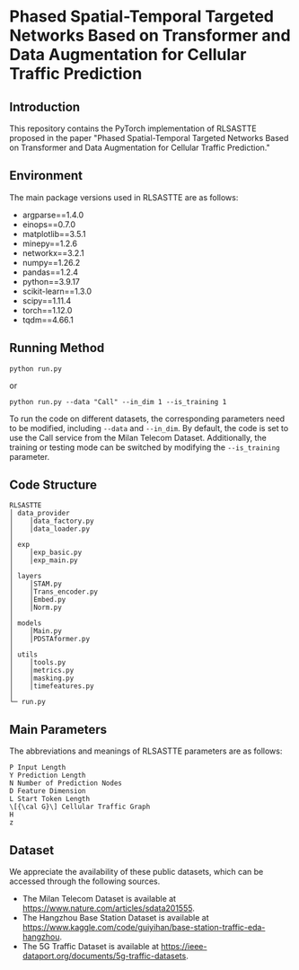 # Phased Spatial-Temporal Targeted Networks Based on Transformer and Data Augmentation for Cellular Traffic Prediction

## Introduction

This repository contains the PyTorch implementation of RLSASTTE proposed in the paper "Phased Spatial-Temporal Targeted Networks Based on Transformer and Data Augmentation for Cellular Traffic Prediction."

## Environment
The main package versions used in RLSASTTE are as follows:
- argparse==1.4.0
- einops==0.7.0
- matplotlib==3.5.1
- minepy==1.2.6
- networkx==3.2.1
- numpy==1.26.2
- pandas==1.2.4
- python==3.9.17
- scikit-learn==1.3.0
- scipy==1.11.4
- torch==1.12.0
- tqdm==4.66.1

## Running Method
```
python run.py
```
or
```
python run.py --data "Call" --in_dim 1 --is_training 1 
```
To run the code on different datasets, the corresponding parameters need to be modified, including ```--data``` and ```--in_dim```. By default, the code is set to use the Call service from the Milan Telecom Dataset. Additionally, the training or testing mode can be switched by modifying the ```--is_training``` parameter.

## Code Structure
```
RLSASTTE
│ data_provider        
│    │data_factory.py
│    │data_loader.py
│
│ exp
│    │exp_basic.py
│    │exp_main.py
│ 
│ layers
│    │STAM.py
│    │Trans_encoder.py
│    │Embed.py
│    │Norm.py
│
│ models
│    │Main.py
│    │PDSTAformer.py
│
│ utils
│    │tools.py
│    │metrics.py
│    │masking.py
│    │timefeatures.py
│
└─ run.py
```

## Main Parameters
The abbreviations and meanings of RLSASTTE parameters are as follows:

```
P Input Length
Y Prediction Length
N Number of Prediction Nodes
D Feature Dimension
L Start Token Length
\[{\cal G}\] Cellular Traffic Graph
H
z

```

## Dataset
We appreciate the availability of these public datasets, which can be accessed through the following sources.

- The Milan Telecom Dataset is available at https://www.nature.com/articles/sdata201555.
- The Hangzhou Base Station Dataset is available at https://www.kaggle.com/code/guiyihan/base-station-traffic-eda-hangzhou.
- The 5G Traffic Dataset is available at https://ieee-dataport.org/documents/5g-traffic-datasets.
